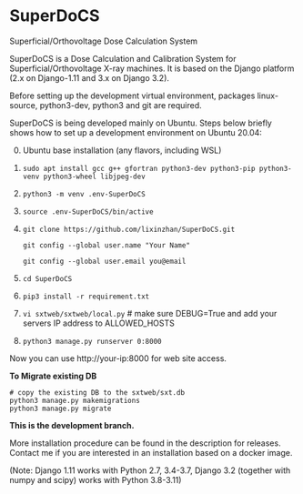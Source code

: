 # SuperDoCS
Superficial/Orthovoltage Dose Calculation System

SuperDoCS is a Dose Calculation and Calibration System for Superficial/Orthovoltage X-ray machines. 
It is based on the Django platform (2.x on Django-1.11 and 3.x on Django 3.2).

Before setting up the development virtual environment, packages
linux-source, python3-dev, python3 and git are required.

SuperDoCS is being developed mainly on Ubuntu. Steps below briefly shows how to set up a development environment on Ubuntu 20.04:

0. Ubuntu base installation (any flavors, including WSL)

1. `sudo apt install gcc g++ gfortran python3-dev python3-pip python3-venv python3-wheel libjpeg-dev`

2. `python3 -m venv .env-SuperDoCS`

3. `source .env-SuperDoCS/bin/active`

4. `git clone https://github.com/lixinzhan/SuperDoCS.git`

   `git config --global user.name "Your Name"`
   
   `git config --global user.email you@email`
   
5. `cd SuperDoCS`

6. `pip3 install -r requirement.txt`

7. `vi sxtweb/sxtweb/local.py` # make sure DEBUG=True and add your servers IP address to ALLOWED_HOSTS

8. `python3 manage.py runserver 0:8000`

Now you can use http://your-ip:8000 for web site access.


**To Migrate existing DB**

```
# copy the existing DB to the sxtweb/sxt.db
python3 manage.py makemigrations
python3 manage.py migrate
```


**This is the development branch.**

More installation procedure can be found in the description for releases. Contact me if you are interested in an installation based on a docker image.

(Note: Django 1.11 works with Python 2.7, 3.4-3.7, Django 3.2 (together with numpy and scipy) works with Python 3.8-3.11)
